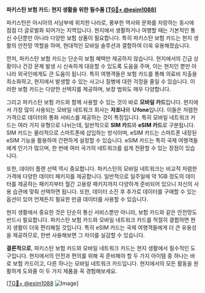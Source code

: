 **파키스탄 보험 카드: 현지 생활을 위한 필수품 [[TG💪+ @esim1088](https://t.me/s/esim1088)]**

파키스탄은 아시아의 서남부에 위치한 나라로, 풍부한 역사와 문화를 자랑하는 동시에 점점 더 글로벌화 되어가는 지역입니다. 현지에서 생활하거나 여행할 때는 기본적인 통신 수단뿐만 아니라 다양한 보험 상품이 필요합니다. 특히 파키스탄 보험 카드는 현지 생활의 안전망 역할을 하며, 현대적인 모바일 솔루션과 결합하여 더욱 유용해졌습니다.

먼저, 파키스탄 보험 카드는 단순히 보험 혜택만 제공하지 않습니다. 현지에서의 긴급 상황이나 건강 문제 발생 시 신속하게 대응할 수 있도록 도움을 주며, 이는 현지인 뿐만 아니라 외국인에게도 큰 도움이 됩니다. 특히 여행객들은 보험 카드를 통해 의료비 지출을 최소화하고, 현지에서 발생할 수 있는 사고나 질병에 대한 걱정을 줄일 수 있습니다. 이러한 보험 카드는 다양한 선택지를 제공하며, 보장 범위도 매우 다양합니다.

그리고 파키스탄 보험 카드와 함께 사용할 수 있는 것이 바로 **모바일 카드**입니다. 현지에서 가장 많이 사용되는 모바일 네트워크 회사는 **자포나**와 **Ｕfone**입니다. 이들은 저렴한 가격으로 데이터와 통화 서비스를 제공하는 것이 특징입니다. 특히 모바일 네트워크 카드는 여러 가지 유형으로 나뉘는데, 일반적으로 **SIM 카드**와 **eSIM 카드**로 구분됩니다. SIM 카드는 물리적으로 스마트폰에 삽입하는 방식이며, eSIM 카드는 스마트폰 내장된 eSIM 기능을 활용하여 간편하게 설정할 수 있습니다. eSIM 카드는 특히 국제 여행객들에게 인기가 많으며, 한 번에 여러 국가의 네트워크를 쉽게 전환할 수 있는 장점이 있습니다.

또한, 데이터 플랜 선택 역시 중요합니다. 파키스탄의 모바일 네트워크는 비교적 저렴한 가격에 다양한 데이터 패키지를 제공합니다. 일반적으로 일주일에 약 1GB 정도의 데이터를 제공하는 패키지부터 월간 고용량 패키지까지 다양하게 준비되어 있으니 자신의 사용 습관에 맞춰 선택하면 됩니다. 또한, 데이터 소진 후 추가로 데이터를 구매할 수 있는 옵션이 있어 언제든지 필요한 만큼 데이터를 사용할 수 있습니다.

현지 생활에서 중요한 것은 단순히 통신 서비스뿐만 아니라, 보험 카드와 같은 안전망도 반드시 필요합니다. 파키스탄 보험 카드와 모바일 네트워크 카드를 적절히 결합하면 현지 생활이 더욱 편리해질 것입니다. 특히 eSIM 카드는 국제 여행객들에게 더 큰 유용성을 제공하므로, 한번 사용해보면 그 차이를 실감할 수 있습니다.

**결론적으로**, 파키스탄 보험 카드와 모바일 네트워크 카드는 현지 생활에서 필수적인 도구입니다. 현지에서의 안전과 편의를 위해 꼭 준비해야 할 두 가지 아이템 중 하나는 바로 보험 카드이고, 다른 하나는 모바일 네트워크 카드입니다. 현지에서의 모든 활동을 원활하게 도와줄 이 두 가지 제품을 꼭 경험해보세요. 

[[TG💪+ @esim1088](https://t.me/s/esim1088) ![Image](https://i.postimg.cc/Y0z9fWf4/image.png)]